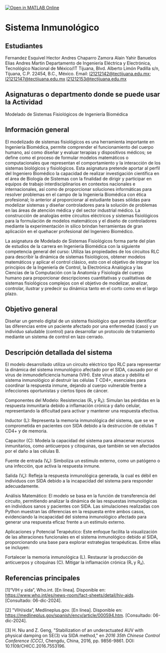 [![Open in MATLAB Online](https://www.mathworks.com/images/responsive/global/open-in-matlab-online.svg)](https://matlab.mathworks.com/open/github/v1?repo=IamJrbe/Sistema-Inmunol-gico-SIDA)
# Sistema Inmunológico 

## Estudiantes
Fernandez Esquivel Hector Andres
Chaparro Zamora Alain Yahir
Banuelos Elias Andres Martin
Departamento de Ingeniería Eléctrica y Electrónica, Tecnológico Nacional de México/IT Tijuana, Blvd. Alberto Limón Padilla s/n, Tijuana, C.P. 22454, B.C., México. Email: l21212142@tectijuana.edu.mx; l21212147@tectijuana.edu.mx l21212153@tectijuana.edu.mx

## Asignaturas o departmento donde se puede usar la Actividad
Modelado de Sistemas Fisiológicos de Ingeniería Biomédica

## Información general
El modelizado de sistemas fisiológicos es una herramienta importante en Ingeniería Biomédica, permite comprender el funcionamiento del cuerpo humano, así como diseñar y evaluar terapias y dispositivos médicos; se define como el proceso de formular modelos matemáticos o computacionales que representan el comportamiento y la interacción de los sistemas biológicos y fisiológicos. Esta asignatura pretende aportar al perfil del Ingeniero Biomédico la capacidad de realizar investigación científica en el área de Biología de Sistemas con la finalidad de dirigir y participar en equipos de trabajo interdisciplinarios en contextos nacionales e internacionales, así como de proporcionar soluciones informáticas para resolver problemas en el campo de la Ingeniería Biomédica con ética profesional; lo anterior al proporcionar al estudiante bases sólidas para modelizar sistemas y diseñar controladores para la solución de problemas en las áreas de atención médica y del sector industrial médico. La construcción de analogías entre circuitos eléctricos y sistemas fisiológicos para la formulación de modelos matemáticos y el diseño de controladores mediante la experimentación in silico brindan herramientas de gran aplicación en el quehacer profesional del Ingeniero Biomédico.

La asignatura de Modelado de Sistemas Fisiológicos forma parte del plan de estudios de la carrera en Ingeniería Biomédica con la siguiente competencia general del curso: Utiliza las propiedades de los circuitos RLC para describir la dinámica de sistemas fisiológicos, obtener modelos matemáticos y aplicar el control clásico, esto con el objetivo de integrar los principios de la Ingeniería de Control, la Electrónica Analógica y las Ciencias de la Computación con la Anatomía y Fisiología del cuerpo humano para proporcionar descripciones cuantitativas y cualitativas de sistemas fisiológicos complejos con el objetivo de modelizar, analizar, controlar, ilustrar y predecir su dinámica tanto en el corto como en el largo plazo.

## Objetivo general
Diseñar un gemelo digital de un sistema fisiológico que permita identificar las diferencias entre un paciente afectado por una enfermedad (caso) y un individuo saludable (control) para desarrollar un protocolo de tratamiento mediante un sistema de control en lazo cerrado.

## Descripción detallada del sistema
El modelo desarrollado utiliza un circuito eléctrico tipo RLC para representar la dinámica del sistema inmunológico afectado por el SIDA, causado por el virus de inmunodeficiencia humana (VIH). Este virus ataca y debilita el sistema inmunológico al destruir las células T CD4+, esenciales para coordinar la respuesta inmune, dejando al cuerpo vulnerable frente a infecciones oportunistas y ciertos tipos de cáncer.

Componentes del Modelo:
Resistencias (R₁ y R₂): Simulan las pérdidas en la respuesta inmunitaria debido a inflamación crónica y daño celular, representando la dificultad para activar y mantener una respuesta efectiva.

Inductor (L): Representa la memoria inmunológica del sistema, que se ve comprometida en pacientes con SIDA debido a la destrucción de células T CD4+ y de memoria.

Capacitor (C): Modela la capacidad del sistema para almacenar recursos inmunitarios, como anticuerpos y citoquinas, que también se ven afectados por el daño a las células B.

Fuente de entrada (Vₑ): Simboliza un estímulo externo, como un patógeno o una infección, que activa la respuesta inmune.

Salida (Vₛ): Refleja la respuesta inmunológica generada, la cual es débil en individuos con SIDA debido a la incapacidad del sistema para responder adecuadamente.

Análisis Matemático:
El modelo se basa en la función de transferencia del circuito, permitiendo analizar la dinámica de las respuestas inmunológicas en individuos sanos y pacientes con SIDA. Las simulaciones realizadas con Python muestran las diferencias en la respuesta entre ambos casos, evidenciando la incapacidad del sistema inmunológico afectado para generar una respuesta eficaz frente a un estímulo externo.

Aplicaciones y Potencial Terapéutico:
Este enfoque facilita la visualización de las alteraciones funcionales en el sistema inmunológico debido al SIDA, proporcionando una base para explorar estrategias terapéuticas. Entre ellas se incluyen:

Fortalecer la memoria inmunológica (L).
Restaurar la producción de anticuerpos y citoquinas (C).
Mitigar la inflamación crónica (R₁ y R₂).

## Referencias principales
[1]“VIH y sida”, Who.int. [En línea]. Disponible en: https://www.who.int/es/news-room/fact-sheets/detail/hiv-aids. [Consultado: 06-dic-2024].

[2] "VIH/sida”, Medlineplus.gov. [En línea]. Disponible en: https://medlineplus.gov/spanish/ency/article/000594.htm. [Consultado: 06-dic-2024].

[3] H. Niu and Z. Geng, "Stabilization of an underactuated AUV with physical damping on SE(3) via SIDA method," en *2016 35th Chinese Control Conference (CCC)*, Chengdu, China, 2016, pp. 9856-9861. DOI: 10.1109/CHICC.2016.7553196.
